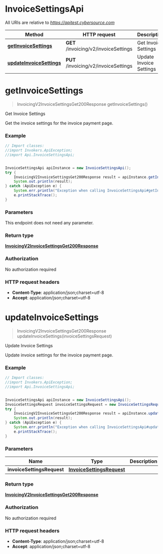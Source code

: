 # InvoiceSettingsApi

All URIs are relative to *https://apitest.cybersource.com*

Method | HTTP request | Description
------------- | ------------- | -------------
[**getInvoiceSettings**](InvoiceSettingsApi.md#getInvoiceSettings) | **GET** /invoicing/v2/invoiceSettings | Get Invoice Settings
[**updateInvoiceSettings**](InvoiceSettingsApi.md#updateInvoiceSettings) | **PUT** /invoicing/v2/invoiceSettings | Update Invoice Settings


<a name="getInvoiceSettings"></a>
# **getInvoiceSettings**
> InvoicingV2InvoiceSettingsGet200Response getInvoiceSettings()

Get Invoice Settings

Get the invoice settings for the invoice payment page.

### Example
```java
// Import classes:
//import Invokers.ApiException;
//import Api.InvoiceSettingsApi;


InvoiceSettingsApi apiInstance = new InvoiceSettingsApi();
try {
    InvoicingV2InvoiceSettingsGet200Response result = apiInstance.getInvoiceSettings();
    System.out.println(result);
} catch (ApiException e) {
    System.err.println("Exception when calling InvoiceSettingsApi#getInvoiceSettings");
    e.printStackTrace();
}
```

### Parameters
This endpoint does not need any parameter.

### Return type

[**InvoicingV2InvoiceSettingsGet200Response**](InvoicingV2InvoiceSettingsGet200Response.md)

### Authorization

No authorization required

### HTTP request headers

 - **Content-Type**: application/json;charset=utf-8
 - **Accept**: application/json;charset=utf-8

<a name="updateInvoiceSettings"></a>
# **updateInvoiceSettings**
> InvoicingV2InvoiceSettingsGet200Response updateInvoiceSettings(invoiceSettingsRequest)

Update Invoice Settings

Update invoice settings for the invoice payment page.

### Example
```java
// Import classes:
//import Invokers.ApiException;
//import Api.InvoiceSettingsApi;


InvoiceSettingsApi apiInstance = new InvoiceSettingsApi();
InvoiceSettingsRequest invoiceSettingsRequest = new InvoiceSettingsRequest(); // InvoiceSettingsRequest | 
try {
    InvoicingV2InvoiceSettingsGet200Response result = apiInstance.updateInvoiceSettings(invoiceSettingsRequest);
    System.out.println(result);
} catch (ApiException e) {
    System.err.println("Exception when calling InvoiceSettingsApi#updateInvoiceSettings");
    e.printStackTrace();
}
```

### Parameters

Name | Type | Description  | Notes
------------- | ------------- | ------------- | -------------
 **invoiceSettingsRequest** | [**InvoiceSettingsRequest**](InvoiceSettingsRequest.md)|  |

### Return type

[**InvoicingV2InvoiceSettingsGet200Response**](InvoicingV2InvoiceSettingsGet200Response.md)

### Authorization

No authorization required

### HTTP request headers

 - **Content-Type**: application/json;charset=utf-8
 - **Accept**: application/json;charset=utf-8

